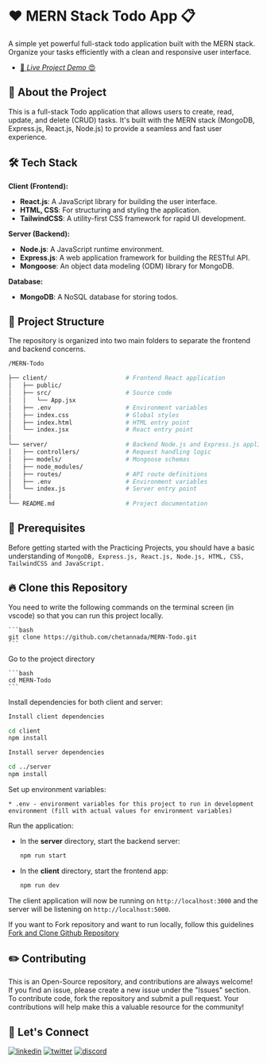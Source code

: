 # ❤️ MERN Stack Todo App 📋

A simple yet powerful full-stack todo application built with the MERN stack. Organize your tasks efficiently with a clean and responsive user interface.

- [🚀 _Live Project Demo_ 😍](https://mern-todofy.netlify.app/)

## 🚀 About the Project

This is a full-stack Todo application that allows users to create, read, update, and delete (CRUD) tasks. It's built with the MERN stack (MongoDB, Express.js, React.js, Node.js) to provide a seamless and fast user experience.

## 🛠️ Tech Stack

**Client (Frontend):**

- **React.js**: A JavaScript library for building the user interface.
- **HTML, CSS**: For structuring and styling the application.
- **TailwindCSS**: A utility-first CSS framework for rapid UI development.

**Server (Backend):**

- **Node.js**: A JavaScript runtime environment.
- **Express.js**: A web application framework for building the RESTful API.
- **Mongoose**: An object data modeling (ODM) library for MongoDB.

**Database:**

- **MongoDB**: A NoSQL database for storing todos.

## 🌱 Project Structure

The repository is organized into two main folders to separate the frontend and backend concerns.

```bash
/MERN-Todo

├── client/                      # Frontend React application
│   ├── public/
│   ├── src/                     # Source code
│   │   └── App.jsx
│   ├── .env                     # Environment variables
│   ├── index.css                # Global styles
│   ├── index.html               # HTML entry point
│   └── index.jsx                # React entry point
│
└── server/                      # Backend Node.js and Express.js application
│   ├── controllers/             # Request handling logic
│   ├── models/                  # Mongoose schemas
│   ├── node_modules/
│   ├── routes/                  # API route definitions
│   ├── .env                     # Environment variables
│   └── index.js                 # Server entry point
│
└── README.md                    # Project documentation
```

## 🎻 Prerequisites

Before getting started with the Practicing Projects, you should have a basic understanding of `MongoDB, Express.js, React.js, Node.js, HTML, CSS, TailwindCSS and JavaScript.`

## 🔥 Clone this Repository

You need to write the following commands on the terminal screen (in vscode) so that you can run this project locally.

    ```bash
    git clone https://github.com/chetannada/MERN-Todo.git
    ```

Go to the project directory

    ```bash
    cd MERN-Todo
    ```

Install dependencies for both client and server:

```bash
Install client dependencies

cd client
npm install

Install server dependencies

cd ../server
npm install
```

Set up environment variables:

    * .env - environment variables for this project to run in development environment (fill with actual values for environment variables)

Run the application:

- In the **server** directory, start the backend server:

  ```bash
  npm run start
  ```

- In the **client** directory, start the frontend app:
  ```bash
  npm run dev
  ```

The client application will now be running on `http://localhost:3000` and the server will be listening on `http://localhost:5000`.

If you want to Fork repository and want to run locally, follow this guidelines [Fork and Clone Github Repository](https://docs.github.com/en/get-started/quickstart/fork-a-repo)

## ✏️ Contributing

This is an Open-Source repository, and contributions are always welcome! If you find an issue, please create a new issue under the "Issues" section. To contribute code, fork the repository and submit a pull request. Your contributions will help make this a valuable resource for the community!

## 🤝 Let's Connect

[![linkedin](https://img.shields.io/badge/LinkedIn-0077B5?style=for-the-badge&logo=linkedin&logoColor=white)](https://www.linkedin.com/in/chetannada/)
[![twitter](https://img.shields.io/badge/Twitter-1DA1F2?style=for-the-badge&logo=twitter&logoColor=white)](https://twitter.com/chetannada)
[![discord](https://img.shields.io/badge/Discord-5865F2?style=for-the-badge&logo=discord&logoColor=white)](https://discordapp.com/users/916005177838956555)
